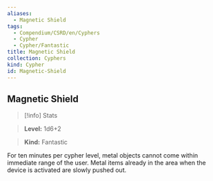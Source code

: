 ```yaml
---
aliases:
  - Magnetic Shield
tags:
  - Compendium/CSRD/en/Cyphers
  - Cypher
  - Cypher/Fantastic
title: Magnetic Shield
collection: Cyphers
kind: Cypher
id: Magnetic-Shield
---
```

## Magnetic Shield    
>[!info] Stats    
> **Level:** 1d6+2    
> **Kind:** Fantastic  
    
For ten minutes per cypher level, metal objects cannot come within immediate range of the user. Metal items already in the area when the device is activated are slowly pushed out.
